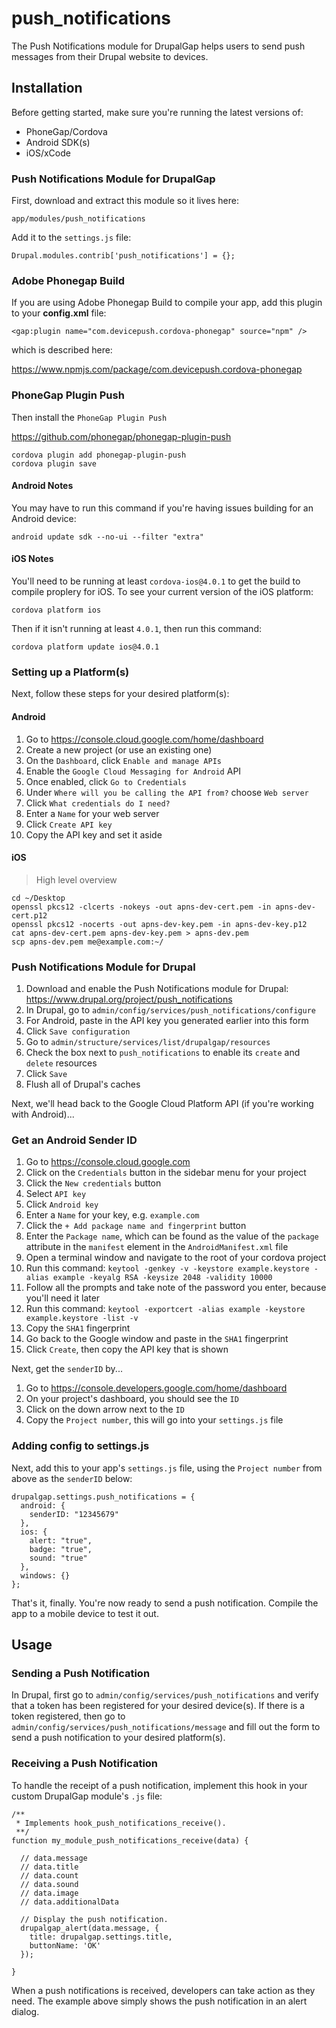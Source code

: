 # push_notifications

The Push Notifications module for DrupalGap helps users to send push messages from their Drupal website to devices.

## Installation

Before getting started, make sure you're running the latest versions of:

- PhoneGap/Cordova
- Android SDK(s)
- iOS/xCode

### Push Notifications Module for DrupalGap

First, download and extract this module so it lives here:

`app/modules/push_notifications`

Add it to the `settings.js` file:

`Drupal.modules.contrib['push_notifications'] = {};`

### Adobe Phonegap Build

If you are using Adobe Phonegap Build to compile your app, add this plugin to your __config.xml__ file:

`<gap:plugin name="com.devicepush.cordova-phonegap" source="npm" />`

which is described here:

https://www.npmjs.com/package/com.devicepush.cordova-phonegap

### PhoneGap Plugin Push

Then install the `PhoneGap Plugin Push`

https://github.com/phonegap/phonegap-plugin-push

```
cordova plugin add phonegap-plugin-push
cordova plugin save
```

#### Android Notes

You may have to run this command if you're having issues building for an Android device:

`android update sdk --no-ui --filter "extra"`

#### iOS Notes

You'll need to be running at least `cordova-ios@4.0.1` to get the build to compile proplery for iOS. To see your current version of the iOS platform:

`cordova platform ios`

Then if it isn't running at least `4.0.1`, then run this command:

`cordova platform update ios@4.0.1`

### Setting up a Platform(s)

Next, follow these steps for your desired platform(s):

#### Android

1. Go to https://console.cloud.google.com/home/dashboard
2. Create a new project (or use an existing one)
3. On the `Dashboard`, click `Enable and manage APIs`
4. Enable the `Google Cloud Messaging for Android` API
5. Once enabled, click `Go to Credentials`
6. Under `Where will you be calling the API from?` choose `Web server`
7. Click `What credentials do I need?`
8. Enter a `Name` for your web server
9. Click `Create API key`
10. Copy the API key and set it aside

#### iOS

> High level overview

```
cd ~/Desktop
openssl pkcs12 -clcerts -nokeys -out apns-dev-cert.pem -in apns-dev-cert.p12 
openssl pkcs12 -nocerts -out apns-dev-key.pem -in apns-dev-key.p12 
cat apns-dev-cert.pem apns-dev-key.pem > apns-dev.pem
scp apns-dev.pem me@example.com:~/
```

### Push Notifications Module for Drupal

1. Download and enable the Push Notifications module for Drupal: https://www.drupal.org/project/push_notifications
2. In Drupal, go to `admin/config/services/push_notifications/configure`
3. For Android, paste in the API key you generated earlier into this form
4. Click `Save configuration`
5. Go to `admin/structure/services/list/drupalgap/resources`
6. Check the box next to `push_notifications` to enable its `create` and `delete` resources
7. Click `Save`
8. Flush all of Drupal's caches

Next, we'll head back to the Google Cloud Platform API (if you're working with Android)...

### Get an Android Sender ID

1. Go to https://console.cloud.google.com
2. Click on the `Credentials` button in the sidebar menu for your project
3. Click the `New credentials` button
4. Select `API key`
5. Click `Android key`
6. Enter a `Name` for your key, e.g. `example.com`
7. Click the `+ Add package name and fingerprint` button
8. Enter the `Package name`, which can be found as the value of the `package` attribute in the `manifest` element in the `AndroidManifest.xml` file
9. Open a terminal window and navigate to the root of your cordova project
10. Run this command: `keytool -genkey -v -keystore example.keystore -alias example -keyalg RSA -keysize 2048 -validity 10000`
11. Follow all the prompts and take note of the password you enter, because you'll need it later
12. Run this command: `keytool -exportcert -alias example -keystore example.keystore -list -v`
13. Copy the `SHA1` fingerprint
14. Go back to the Google window and paste in the `SHA1` fingerprint
15. Click `Create`, then copy the API key that is shown

Next, get the `senderID` by...

1. Go to https://console.developers.google.com/home/dashboard
2. On your project's dashboard, you should see the `ID`
3. Click on the down arrow next to the `ID`
4. Copy the `Project number`, this will go into your `settings.js` file

### Adding config to settings.js

Next, add this to your app's `settings.js` file, using the `Project number` from above as the `senderID` below:

```
drupalgap.settings.push_notifications = {
  android: {
    senderID: "12345679"
  },
  ios: {
    alert: "true",
    badge: "true",
    sound: "true"
  },
  windows: {}
};
```

That's it, finally. You're now ready to send a push notification. Compile the app to a mobile device to test it out.

## Usage

### Sending a Push Notification

In Drupal, first go to `admin/config/services/push_notifications` and verify that a token has been registered for your
desired device(s). If there is a token registered, then go to  `admin/config/services/push_notifications/message` and
fill out the form to send a push notification to your desired platform(s).

### Receiving a Push Notification

To handle the receipt of a push notification, implement this hook in your custom DrupalGap module's `.js` file:

```
/**
 * Implements hook_push_notifications_receive().
 **/
function my_module_push_notifications_receive(data) {

  // data.message
  // data.title
  // data.count
  // data.sound
  // data.image
  // data.additionalData
  
  // Display the push notification.
  drupalgap_alert(data.message, {
    title: drupalgap.settings.title,
    buttonName: 'OK'
  });
  
}
```

When a push notifications is received, developers can take action as they need. The example above simply shows the push notification in an alert dialog.
